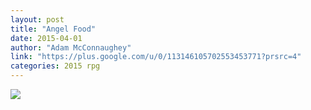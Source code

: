 ```yaml
---
layout: post
title: "Angel Food"
date: 2015-04-01
author: "Adam McConnaughey"
link: "https://plus.google.com/u/0/113146105702553453771?prsrc=4"
categories: 2015 rpg
---
```

![]({{site.url}}/2015images/AngelFood.jpg)
